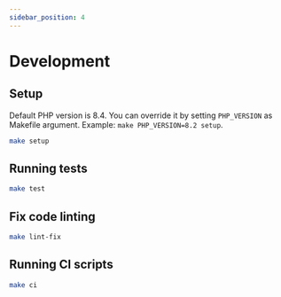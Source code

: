```yaml
---
sidebar_position: 4
---
```


# Development

## Setup

Default PHP version is 8.4. You can override it by setting `PHP_VERSION` as Makefile argument. Example: `make PHP_VERSION=8.2 setup`.

```sh
make setup
```

## Running tests

```sh
make test
```

## Fix code linting

```sh
make lint-fix
```

## Running CI scripts

```sh
make ci
```
